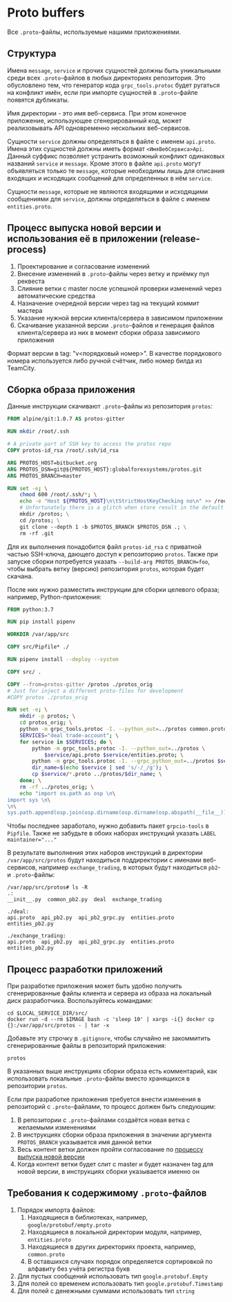 # Proto buffers

Все `.proto`-файлы, используемые нашими приложениями.

## Структура

Имена `message`, `service` и прочих сущностей должны быть уникальными среди всех `.proto`-файлов в любых директориях репозитория. Это обусловлено тем, что генератор кода `grpc_tools.protoc` будет ругаться на конфликт имён, если при импорте сущностей в `.proto`-файле появятся дубликаты.

Имя директории - это имя веб-сервиса. При этом конечное приложение, использующее сгенерированный код, может реализовывать API одновременно нескольких веб-сервисов.

Сущности `service` должны определяться в файле с именем `api.proto`. Имена этих сущностей должны иметь формат `<ИмяВебСервиса>Api`. Данный суффикс позволяет устранить возможный конфликт одинаковых названий `service` и `message`. Кроме этого в файле `api.proto` могут объявляться только те `message`, которые необходимы лишь для описания входящих и исходящих сообщений для определенных в нём `service`.

Сущности `message`, которые не являются входящими и исходящими сообщениями для `service`, должны определяться в файле с именем `entities.proto`.

## Процесс выпуска новой версии и использования её в приложении (release-process)

1. Проектирование и согласование изменений
1. Внесение изменений в `.proto`-файлы через ветку и приёмку пул реквеста
1. Слияние ветки с master после успешной проверки изменений через автоматические средства
1. Назначение очередной версии через tag на текущий коммит мастера
1. Указание нужной версии клиента/сервера в зависимом приложении
1. Скачивание указанной версии `.proto`-файлов и генерация файлов клиента/сервера из них в момент сборки образа зависимого приложения

Формат версии в tag: "v<порядковый номер>". В качестве порядкового номера используется либо ручной счётчик, либо номер билда из TeamCity.

## Сборка образа приложения

Данные инструкции скачивают `.proto`-файлы из репозитория `protos`:

```dockerfile
FROM alpine/git:1.0.7 AS protos-gitter

RUN mkdir /root/.ssh

# A private part of SSH key to access the protos repo
COPY protos-id_rsa /root/.ssh/id_rsa

ARG PROTOS_HOST=bitbucket.org
ARG PROTOS_DSN=git@${PROTOS_HOST}:globalforexsystems/protos.git
ARG PROTOS_BRANCH=master

RUN set -e; \
    chmod 600 /root/.ssh/*; \
    echo -e "Host ${PROTOS_HOST}\n\tStrictHostKeyChecking no\n" >> /root/.ssh/config; \
    # Unfortunately there is a glitch when store result in the default /git directory
    mkdir /protos; \
    cd /protos; \
    git clone --depth 1 -b $PROTOS_BRANCH $PROTOS_DSN .; \
    rm -rf .git
```

Для их выполнения понадобится файл `protos-id_rsa` с приватной частью SSH-ключа, дающего доступ к репозиторию `protos`. Также при запуске сборки потребуется указать `--build-arg PROTOS_BRANCH=foo`, чтобы выбрать ветку (версию) репозитория `protos`, которая будет скачана.

После них нужно разместить инструкции для сборки целевого образа; например, Python-приложения:

```dockerfile
FROM python:3.7

RUN pip install pipenv

WORKDIR /var/app/src

COPY src/Pipfile* ./

RUN pipenv install --deploy --system

COPY src/ .

COPY --from=protos-gitter /protos ./protos_orig
# Just for inject a different proto-files for development
#COPY protos ./protos_orig

RUN set -e; \
    mkdir -p protos; \
    cd protos_orig; \
    python -m grpc_tools.protoc -I. --python_out=../protos common.proto; \
    SERVICES="deal trade-account"; \
    for service in $SERVICES; do \
        python -m grpc_tools.protoc -I. --python_out=../protos \
            $service/api.proto $service/entities.proto; \
        python -m grpc_tools.protoc -I. --grpc_python_out=../protos $service/api.proto; \
        dir_name=$(echo $service | sed 's/-/_/g'); \
        cp $service/*.proto ../protos/$dir_name; \
    done; \
    rm -rf ../protos_orig; \
    echo "import os.path as osp \n\
import sys \n\
\n\
sys.path.append(osp.join(osp.dirname(osp.dirname(osp.abspath(__file__))), 'protos'))" > ../protos/__init__.py
```

Чтобы последнее заработало, нужно добавить пакет `grpcio-tools` в `Pipfile`. Также не забудьте в обоих наборах инструкций указать `LABEL maintainer="..."`

В результате выполнения этих наборов инструкций в директории `/var/app/src/protos` будут находиться поддиректории с именами веб-сервисов, например `exchange_trading`, в которых будут находиться `pb2`- и `.proto`-файлы:

```
/var/app/src/protos# ls -R
.:
__init__.py  common_pb2.py  deal  exchange_trading

./deal:
api.proto  api_pb2.py  api_pb2_grpc.py  entities.proto  entities_pb2.py

./exchange_trading:
api.proto  api_pb2.py  api_pb2_grpc.py  entities.proto  entities_pb2.py
```

## Процесс разработки приложений

При разработке приложения может быть удобно получить сгенерированные файлы клиента и сервера из образа на локальный диск разработчика. Воспользуйтесь командами:

```shell script
cd $LOCAL_SERVICE_DIR/src/
docker run -d --rm $IMAGE bash -c 'sleep 10' | xargs -i{} docker cp {}:/var/app/src/protos - | tar -x
```

Добавьте эту строчку в `.gitignore`, чтобы случайно не закоммитить сгенерированные файлы в репозиторий приложения:

```gitignore
protos
```

В указанных выше инструкциях сборки образа есть комментарий, как использовать локальные `.proto`-файлы вместо хранящихся в репозитории `protos`.

Если при разработке приложения требуется внести изменения в репозиторий с `.proto`-файлами, то процесс должен быть следующим:

1. В репозитории с `.proto`-файлами создаётся новая ветка с желаемыми изменениями
1. В инструкциях сборки образа приложения в значении аргумента `PROTOS_BRANCH` указывается имя данной ветки
1. Весь контент ветки должен пройти согласование по [процессу выпуска новой версии](#release-process)
1. Когда контент ветки будет слит с master и будет назначен tag для новой версии, в инструкциях сборки указывается именно он

## Требования к содержимому `.proto`-файлов

1. Порядок импорта файлов:
    1. Находящиеся в библиотеках, например, `google/protobuf/empty.proto`
    1. Находящиеся в локальной директории модуля, например, `entities.proto`
    1. Находящиеся в других директориях проекта, например, `common.proto`
    1. В оставшихся случаях порядок определяется сортировкой по алфавиту без учёта регистра букв
1. Для пустых сообщений использовать тип `google.protobuf.Empty`
1. Для полей со временем использовать тип `google.protobuf.Timestamp`
1. Для полей с денежными суммами использовать тип `string`
